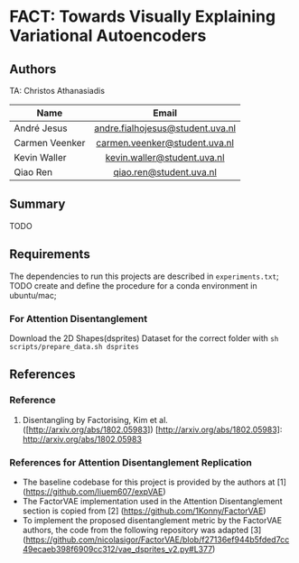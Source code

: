 # FACT: Towards Visually Explaining Variational Autoencoders

## Authors
TA: Christos Athanasiadis

| Name           | Email                            |
|----------------|:-------------------------:       |
| André Jesus    | andre.fialhojesus@student.uva.nl |
| Carmen Veenker | carmen.veenker@student.uva.nl    |
| Kevin Waller   | kevin.waller@student.uva.nl      |
| Qiao Ren       | qiao.ren@student.uva.nl          |

## Summary
TODO

## Requirements
The dependencies to run this projects are described in ```experiments.txt```;
TODO create and define the procedure for a conda environment in ubuntu/mac;
### For Attention Disentanglement
Download the 2D Shapes(dsprites) Dataset for the correct folder with ``` sh scripts/prepare_data.sh dsprites ```

## References
### Reference
1. Disentangling by Factorising, Kim et al.([http://arxiv.org/abs/1802.05983])
[http://arxiv.org/abs/1802.05983]: http://arxiv.org/abs/1802.05983

### References for Attention Disentanglement Replication
* The baseline codebase for this project is provided by the authors at [1] (https://github.com/liuem607/expVAE)
* The FactorVAE implementation used in the Attention Disentanglement section is copied from [2] (https://github.com/1Konny/FactorVAE)
* To implement the proposed disentanglement metric by the FactorVAE authors, the code from the following repository was adapted [3] (https://github.com/nicolasigor/FactorVAE/blob/f27136ef944b5fded7cc49ecaeb398f6909cc312/vae_dsprites_v2.py#L377)